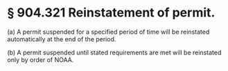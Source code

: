 # § 904.321   Reinstatement of permit.

(a) A permit suspended for a specified period of time will be reinstated automatically at the end of the period. 


(b) A permit suspended until stated requirements are met will be reinstated only by order of NOAA. 




